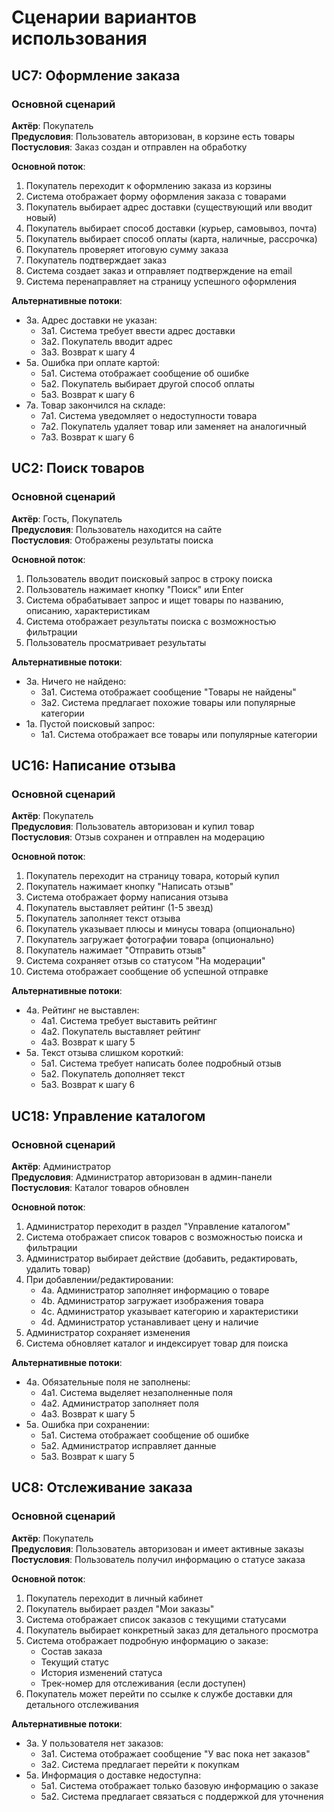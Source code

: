 # Сценарии вариантов использования

## UC7: Оформление заказа

### Основной сценарий
**Актёр**: Покупатель  
**Предусловия**: Пользователь авторизован, в корзине есть товары  
**Постусловия**: Заказ создан и отправлен на обработку  

**Основной поток**:
1. Покупатель переходит к оформлению заказа из корзины
2. Система отображает форму оформления заказа с товарами
3. Покупатель выбирает адрес доставки (существующий или вводит новый)
4. Покупатель выбирает способ доставки (курьер, самовывоз, почта)
5. Покупатель выбирает способ оплаты (карта, наличные, рассрочка)
6. Покупатель проверяет итоговую сумму заказа
7. Покупатель подтверждает заказ
8. Система создает заказ и отправляет подтверждение на email
9. Система перенаправляет на страницу успешного оформления

**Альтернативные потоки**:
- 3a. Адрес доставки не указан:
  - 3a1. Система требует ввести адрес доставки
  - 3a2. Покупатель вводит адрес
  - 3a3. Возврат к шагу 4
- 5a. Ошибка при оплате картой:
  - 5a1. Система отображает сообщение об ошибке
  - 5a2. Покупатель выбирает другой способ оплаты
  - 5a3. Возврат к шагу 6
- 7a. Товар закончился на складе:
  - 7a1. Система уведомляет о недоступности товара
  - 7a2. Покупатель удаляет товар или заменяет на аналогичный
  - 7a3. Возврат к шагу 6

## UC2: Поиск товаров

### Основной сценарий
**Актёр**: Гость, Покупатель  
**Предусловия**: Пользователь находится на сайте  
**Постусловия**: Отображены результаты поиска  

**Основной поток**:
1. Пользователь вводит поисковый запрос в строку поиска
2. Пользователь нажимает кнопку "Поиск" или Enter
3. Система обрабатывает запрос и ищет товары по названию, описанию, характеристикам
4. Система отображает результаты поиска с возможностью фильтрации
5. Пользователь просматривает результаты

**Альтернативные потоки**:
- 3a. Ничего не найдено:
  - 3a1. Система отображает сообщение "Товары не найдены"
  - 3a2. Система предлагает похожие товары или популярные категории
- 1a. Пустой поисковый запрос:
  - 1a1. Система отображает все товары или популярные категории

## UC16: Написание отзыва

### Основной сценарий
**Актёр**: Покупатель  
**Предусловия**: Пользователь авторизован и купил товар  
**Постусловия**: Отзыв сохранен и отправлен на модерацию  

**Основной поток**:
1. Покупатель переходит на страницу товара, который купил
2. Покупатель нажимает кнопку "Написать отзыв"
3. Система отображает форму написания отзыва
4. Покупатель выставляет рейтинг (1-5 звезд)
5. Покупатель заполняет текст отзыва
6. Покупатель указывает плюсы и минусы товара (опционально)
7. Покупатель загружает фотографии товара (опционально)
8. Покупатель нажимает "Отправить отзыв"
9. Система сохраняет отзыв со статусом "На модерации"
10. Система отображает сообщение об успешной отправке

**Альтернативные потоки**:
- 4a. Рейтинг не выставлен:
  - 4a1. Система требует выставить рейтинг
  - 4a2. Покупатель выставляет рейтинг
  - 4a3. Возврат к шагу 5
- 5a. Текст отзыва слишком короткий:
  - 5a1. Система требует написать более подробный отзыв
  - 5a2. Покупатель дополняет текст
  - 5a3. Возврат к шагу 6

## UC18: Управление каталогом

### Основной сценарий
**Актёр**: Администратор  
**Предусловия**: Администратор авторизован в админ-панели  
**Постусловия**: Каталог товаров обновлен  

**Основной поток**:
1. Администратор переходит в раздел "Управление каталогом"
2. Система отображает список товаров с возможностью поиска и фильтрации
3. Администратор выбирает действие (добавить, редактировать, удалить товар)
4. При добавлении/редактировании:
   - 4a. Администратор заполняет информацию о товаре
   - 4b. Администратор загружает изображения товара
   - 4c. Администратор указывает категорию и характеристики
   - 4d. Администратор устанавливает цену и наличие
5. Администратор сохраняет изменения
6. Система обновляет каталог и индексирует товар для поиска

**Альтернативные потоки**:
- 4a. Обязательные поля не заполнены:
  - 4a1. Система выделяет незаполненные поля
  - 4a2. Администратор заполняет поля
  - 4a3. Возврат к шагу 5
- 5a. Ошибка при сохранении:
  - 5a1. Система отображает сообщение об ошибке
  - 5a2. Администратор исправляет данные
  - 5a3. Возврат к шагу 5

## UC8: Отслеживание заказа

### Основной сценарий
**Актёр**: Покупатель  
**Предусловия**: Пользователь авторизован и имеет активные заказы  
**Постусловия**: Пользователь получил информацию о статусе заказа  

**Основной поток**:
1. Покупатель переходит в личный кабинет
2. Покупатель выбирает раздел "Мои заказы"
3. Система отображает список заказов с текущими статусами
4. Покупатель выбирает конкретный заказ для детального просмотра
5. Система отображает подробную информацию о заказе:
   - Состав заказа
   - Текущий статус
   - История изменений статуса
   - Трек-номер для отслеживания (если доступен)
6. Покупатель может перейти по ссылке к службе доставки для детального отслеживания

**Альтернативные потоки**:
- 3a. У пользователя нет заказов:
  - 3a1. Система отображает сообщение "У вас пока нет заказов"
  - 3a2. Система предлагает перейти к покупкам
- 5a. Информация о доставке недоступна:
  - 5a1. Система отображает только базовую информацию о заказе
  - 5a2. Система предлагает связаться с поддержкой для уточнения

